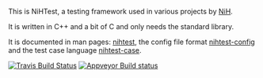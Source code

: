 This is NiHTest, a testing framework used in various projects by [NiH](https://www.nih.at/).

It is written in C++ and a bit of C and only needs the standard library.

It is documented in man pages: [nihtest](man/nihtest.html), the config
file format [nihtest-config](man/nihtest-config.html) and the test
case language [nihtest-case](man/nihtest-case.html).

[![Travis Build Status](https://travis-ci.com/nih-at/nihtest.svg?branch=master)](https://travis-ci.com/nih-at/nihtest)
[![Appveyor Build status](https://ci.appveyor.com/api/projects/status/15uyho5k9tmlrtyc?svg=true)](https://ci.appveyor.com/project/nih-at/nihtest)
